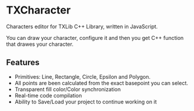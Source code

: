 # TXCharacter
Characters editor for TXLib C++ Library, written in JavaScript.

You can draw your character, configure it and then you get C++ function that drawes your character.

## Features
- Primitives: Line, Rectangle, Circle, Epsilon and Polygon.
- All points are been calculated from the exact basepoint you can select.
- Transparent fill color/Color synchronization
- Real-time code compilation
- Ability to Save/Load your project to continue working on it
